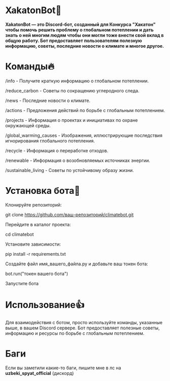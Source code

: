 # XakatonBot🤖

**XakatonBot — это Discord-бот, созданный для Конкурса "Хакатон" чтобы помочь решить проблему о глобальном потеплении и дать знать о ней многим людям чтобы они могли тоже внести свой вклад в общую работу. Бот предоставляет пользователям полезную информацию, советы, последние новости о климате и многое другое.**

# Команды🔥

/info - Получите краткую информацию о глобальном потеплении.

/reduce_carbon - Советы по сокращению углеродного следа.

/news - Последние новости о климате.

/actions - Предложения действий по борьбе с глобальным потеплением.

/projects - Информация о проектах и инициативах по охране окружающей среды.

/global_warming_causes - Изображения, иллюстрирующие последствия игнорирования глобального потепления.

/recycle - Информация о переработке отходов.

/renewable - Информация о возобновляемых источниках энергии.

/sustainable_living - Советы по устойчивому образу жизни.

# Установка бота🦿

Клонируйте репозиторий:

git clone https://github.com/ваш-репозиторий/climatebot.git

Перейдите в каталог проекта:

cd climatebot

Установите зависимости:

pip install -r requirements.txt

Создайте файл имя_вашего_файла.py и добавьте ваш токен бота:

bot.run("токен вашего бота") 

Запустите бота

# Использование👍

Для взаимодействия с ботом, просто используйте команды, указанные выше, в вашем Discord сервере. 
Бот предоставляет полезные советы, информацию и ресурсы по борьбе с глобальным потеплением.


# Баги 
Если вы заметили какие-то баги, пишите мне в лс на **uzbeki_spyat_official** (дискорд)

